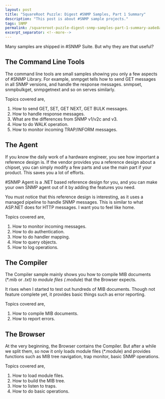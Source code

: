 ```yaml
---
layout: post
title: "SquareRoot Puzzle: Digest #SNMP Samples, Part 1 Summary"
description: "This post is about #SNMP sample projects."
tags: SNMP
permalink: /squareroot-puzzle-digest-snmp-samples-part-1-summary-aa6e8a834f82
excerpt_separator: <!--more-->
---
```

Many samples are shipped in #SNMP Suite. But why they are that useful?
<!--more-->

## The Command Line Tools

The command line tools are small samples showing you only a few aspects of #SNMP Library. For example, snmpget tells how to send GET messages in all SNMP versions, and handle the response messages. snmpset, snmpbulkget, snmpgetnext and so on serves similarly.

Topics covered are,

1. How to send GET, SET, GET NEXT, GET BULK messages.
1. How to handle response messages.
1. What are the differences from SNMP v1/v2c and v3.
1. How to do WALK operation.
1. How to monitor incoming TRAP/INFORM messages.

## The Agent

If you know the daily work of a hardware engineer, you see how important a reference design is. If the vendor provides you a reference design about a chipset, you can simply modify a few parts and use the main part if your product. This saves you a lot of efforts.

#SNMP Agent is a .NET based reference design for you, and you can make your own SNMP agent out of it by adding the features you need.

You must notice that this reference design is interesting, as it uses a managed pipeline to handle SNMP messages. This is similar to what ASP.NET does for HTTP messages. I want you to feel like home.

Topics covered are,

1. How to monitor incoming messages.
1. How to do authentication.
1. How to do handler mapping.
1. How to query objects.
1. How to log operations.

## The Compiler

The Compiler sample mainly shows you how to compile MIB documents (*.mib or *.txt) to module files (*.module) that the Browser expects.

It rises when I started to test out hundreds of MIB documents. Though not feature complete yet, it provides basic things such as error reporting.

Topics covered are,

1. How to compile MIB documents.
1. How to report errors.

## The Browser

At the very beginning, the Browser contains the Compiler. But after a while we split them, so now it only loads module files (*.module) and provides functions such as MIB tree navigation, trap monitor, basic SNMP operations.

Topics covered are,

1. How to load module files.
1. How to build the MIB tree.
1. How to listen to traps.
1. How to do basic operations.
